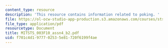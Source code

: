 ```yaml
---
content_type: resource
description: 'This resource contains information related to poking. '
file: https://ol-ocw-studio-app-production.s3.amazonaws.com/courses/sts-003-the-rise-of-modern-science-fall-2010/f701c4d1977702535e81720f6199f4ae_MITSTS_003F10_assn4_b2.pdf
file_type: application/pdf
resourcetype: Document
title: MITSTS_003F10_assn4_b2.pdf
uid: f701c4d1-9777-0253-5e81-720f6199f4ae
---
```

